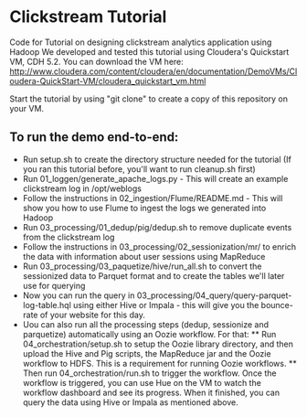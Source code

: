 # Clickstream Tutorial


Code for Tutorial on designing clickstream analytics application using Hadoop
We developed and tested this tutorial using Cloudera's Quickstart VM, CDH 5.2.
You can download the VM here: http://www.cloudera.com/content/cloudera/en/documentation/DemoVMs/Cloudera-QuickStart-VM/cloudera_quickstart_vm.html

Start the tutorial by using "git clone" to create a copy of this repository on your VM.

## To run the demo end-to-end:
* Run setup.sh to create the directory structure needed for the tutorial (If you ran this tutorial before, you'll want to run cleanup.sh first)
* Run 01_loggen/generate_apache_logs.py - This will create an example clickstream log in /opt/weblogs
* Follow the instructions in 02_ingestion/Flume/README.md - This will show you how to use Flume to ingest the logs we generated into Hadoop
* Run 03_processing/01_dedup/pig/dedup.sh to remove duplicate events from the clickstream log
* Follow the instructions in 03_processing/02_sessionization/mr/ to enrich the data with information about user sessions using MapReduce
* Run 03_processing/03_paquetize/hive/run_all.sh to convert the sessionized data to Parquet format and to create the tables we'll later use for querying
* Now you can run the query in 03_processing/04_query/query-parquet-log-table.hql using either Hive or Impala - this will give you the bounce-rate of your website for this day.
* Uou can also run all the processing steps (dedup, sessionize and parquetize) automatically using an Oozie workflow. For that:
** Run 04_orchestration/setup.sh to setup the Oozie library directory, and then upload the Hive and Pig scripts, the MapReduce jar and the Oozie workflow to HDFS. This is a requirement for running Oozie workflows.
** Then run 04_orchestration/run.sh to trigger the workflow. Once the workflow is triggered, you can use Hue on the VM to watch the workflow dashboard and see its progress. When it finished, you can query the data using Hive or Impala as mentioned above.




